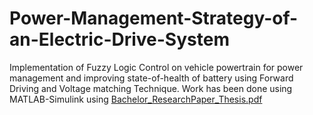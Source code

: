 # Power-Management-Strategy-of-an-Electric-Drive-System
Implementation of Fuzzy Logic Control on vehicle powertrain for power management and improving state-of-health of battery using Forward Driving and Voltage matching Technique. Work has been done using MATLAB-Simulink using 
[Bachelor_ResearchPaper_Thesis.pdf](https://github.com/pratikshyaM0212/Power-Management-Strategy-of-an-Electric-Drive-System/files/8793997/Bachelor_ResearchPaper_Thesis.pdf)
